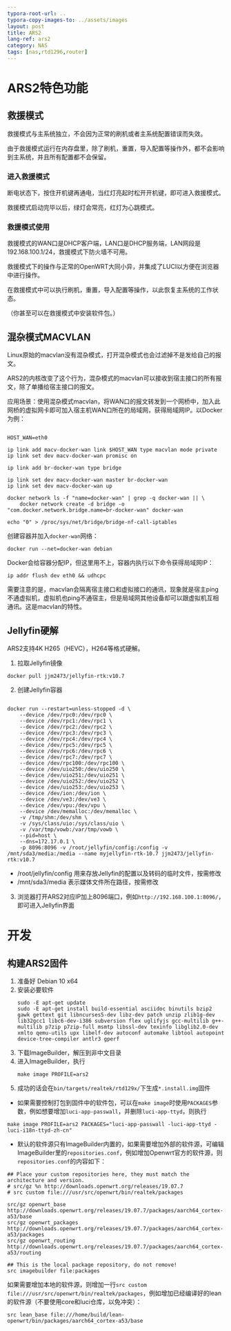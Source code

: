 ```yaml
---
typora-root-url: ..
typora-copy-images-to: ../assets/images
layout: post
title: ARS2
lang-ref: ars2
category: NAS
tags: [nas,rtd1296,router]
---
```

# ARS2特色功能
## 救援模式
救援模式与主系统独立，不会因为正常的刷机或者主系统配置错误而失效。

由于救援模式运行在内存盘里，除了刷机，重置，导入配置等操作外，都不会影响到主系统，并且所有配置都不会保留。

### 进入救援模式
断电状态下，按住开机键再通电，当红灯亮起时松开开机键，即可进入救援模式。

救援模式启动完毕以后，绿灯会常亮，红灯为心跳模式。

### 救援模式使用
救援模式的WAN口是DHCP客户端，LAN口是DHCP服务端，LAN网段是192.168.100.1/24，救援模式下防火墙不可用。

救援模式下的操作与正常的OpenWRT大同小异，并集成了LUCI以方便在浏览器中进行操作。

在救援模式中可以执行刷机，重置，导入配置等操作，以此恢复主系统的工作状态。

（你甚至可以在救援模式中安装软件包。）


## 混杂模式MACVLAN
Linux原始的macvlan没有混杂模式，打开混杂模式也会过滤掉不是发给自己的报文。

ARS2的内核改变了这个行为，混杂模式的macvlan可以接收到宿主接口的所有报文，除了单播给宿主接口的报文。

应用场景：使用混杂模式macvlan，将WAN口的报文转发到一个网桥中，加入此网桥的虚拟网卡即可加入宿主机WAN口所在的局域网，获得局域网IP。以Docker为例：
```shell

HOST_WAN=eth0

ip link add macv-docker-wan link $HOST_WAN type macvlan mode private
ip link set dev macv-docker-wan promisc on

ip link add br-docker-wan type bridge

ip link set dev macv-docker-wan master br-docker-wan
ip link set dev macv-docker-wan up

docker network ls -f "name=docker-wan" | grep -q docker-wan || \
    docker network create -d bridge -o "com.docker.network.bridge.name=br-docker-wan" docker-wan

echo "0" > /proc/sys/net/bridge/bridge-nf-call-iptables

```
创建容器并加入`docker-wan`网络：
```shell
docker run --net=docker-wan debian
```
Docker会给容器分配IP，但这里用不上，容器内执行以下命令获得局域网IP：
```shell
ip addr flush dev eth0 && udhcpc
```

需要注意的是，macvlan会隔离宿主接口和虚拟接口的通讯，现象就是宿主ping不通虚拟机，虚拟机也ping不通宿主，但是局域网其他设备却可以跟虚拟机互相通讯。这是macvlan的特性。


## Jellyfin硬解
ARS2支持4K H265（HEVC），H264等格式硬解。

1. 拉取Jellyfin镜像
```shell
docker pull jjm2473/jellyfin-rtk:v10.7
```

2. 创建Jellyfin容器
```shell

docker run --restart=unless-stopped -d \
    --device /dev/rpc0:/dev/rpc0 \
    --device /dev/rpc1:/dev/rpc1 \
    --device /dev/rpc2:/dev/rpc2 \
    --device /dev/rpc3:/dev/rpc3 \
    --device /dev/rpc4:/dev/rpc4 \
    --device /dev/rpc5:/dev/rpc5 \
    --device /dev/rpc6:/dev/rpc6 \
    --device /dev/rpc7:/dev/rpc7 \
    --device /dev/rpc100:/dev/rpc100 \
    --device /dev/uio250:/dev/uio250 \
    --device /dev/uio251:/dev/uio251 \
    --device /dev/uio252:/dev/uio252 \
    --device /dev/uio253:/dev/uio253 \
    --device /dev/ion:/dev/ion \
    --device /dev/ve3:/dev/ve3 \
    --device /dev/vpu:/dev/vpu \
    --device /dev/memalloc:/dev/memalloc \
    -v /tmp/shm:/dev/shm \
    -v /sys/class/uio:/sys/class/uio \
    -v /var/tmp/vowb:/var/tmp/vowb \
    --pid=host \
    --dns=172.17.0.1 \
    -p 8096:8096 -v /root/jellyfin/config:/config -v /mnt/sda3/media:/media --name myjellyfin-rtk-10.7 jjm2473/jellyfin-rtk:v10.7

```
* /root/jellyfin/config 用来存放Jellyfin的配置以及转码的临时文件，按需修改
* /mnt/sda3/media 表示媒体文件所在路径，按需修改

3. 浏览器打开ARS2对应IP加上8096端口，例如`http://192.168.100.1:8096/`，即可进入Jellyfin界面

# 开发
## 构建ARS2固件
1. 准备好 Debian 10 x64
2. 安装必要软件
    ```
    sudo -E apt-get update
    sudo -E apt-get install build-essential asciidoc binutils bzip2 gawk gettext git libncurses5-dev libz-dev patch unzip zlib1g-dev lib32gcc1 libc6-dev-i386 subversion flex uglifyjs gcc-multilib g++-multilib p7zip p7zip-full msmtp libssl-dev texinfo libglib2.0-dev xmlto qemu-utils upx libelf-dev autoconf automake libtool autopoint device-tree-compiler antlr3 gperf
    ```
3. 下载ImageBuilder，解压到非中文目录
4. 进入ImageBuilder，执行
    ```
    make image PROFILE=ars2
    ```
5. 成功的话会在`bin/targets/realtek/rtd129x/`下生成`*.install.img`固件

* 如果需要控制打包到固件中的软件包，可以在`make image`时使用`PACKAGES`参数，例如想要增加`luci-app-passwall`，并删除`luci-app-ttyd`，则执行
```
make image PROFILE=ars2 PACKAGES="luci-app-passwall -luci-app-ttyd -luci-i18n-ttyd-zh-cn"
```

* 默认的软件源只有ImageBuilder内置的，如果需要增加外部的软件源，可编辑ImageBuilder里的`repositories.conf`，例如增加Openwrt官方的软件源，则`repositories.conf`的内容如下：
```
## Place your custom repositories here, they must match the architecture and version.
# src/gz %n http://downloads.openwrt.org/releases/19.07.7
# src custom file:///usr/src/openwrt/bin/realtek/packages

src/gz openwrt_base http://downloads.openwrt.org/releases/19.07.7/packages/aarch64_cortex-a53/base
src/gz openwrt_packages http://downloads.openwrt.org/releases/19.07.7/packages/aarch64_cortex-a53/packages
src/gz openwrt_routing http://downloads.openwrt.org/releases/19.07.7/packages/aarch64_cortex-a53/routing

## This is the local package repository, do not remove!
src imagebuilder file:packages
```
如果需要增加本地的软件源，则增加一行`src custom file:///usr/src/openwrt/bin/realtek/packages`，例如增加已经编译好的lean的软件源（不要使用core和luci仓库，以免冲突）：
```
src lean_base file:///home/build/lean-openwrt/bin/packages/aarch64_cortex-a53/base
```
